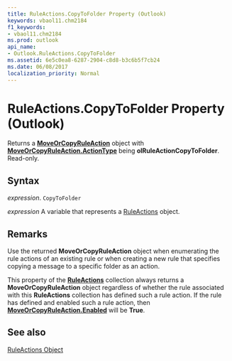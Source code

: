 ```yaml
---
title: RuleActions.CopyToFolder Property (Outlook)
keywords: vbaol11.chm2184
f1_keywords:
- vbaol11.chm2184
ms.prod: outlook
api_name:
- Outlook.RuleActions.CopyToFolder
ms.assetid: 6e5c0ea8-6287-2904-c8d8-b3c6b5f7cb24
ms.date: 06/08/2017
localization_priority: Normal
---
```



# RuleActions.CopyToFolder Property (Outlook)

Returns a  **[MoveOrCopyRuleAction](Outlook.MoveOrCopyRuleAction.md)** object with **[MoveOrCopyRuleAction.ActionType](Outlook.MoveOrCopyRuleAction.ActionType.md)** being **olRuleActionCopyToFolder**. Read-only.


## Syntax

_expression_. `CopyToFolder`

_expression_ A variable that represents a [RuleActions](./Outlook.RuleActions.md) object.


## Remarks

Use the returned  **MoveOrCopyRuleAction** object when enumerating the rule actions of an existing rule or when creating a new rule that specifies copying a message to a specific folder as an action.

This property of the  **[RuleActions](Outlook.RuleActions.md)** collection always returns a **MoveOrCopyRuleAction** object regardless of whether the rule associated with this **RuleActions** collection has defined such a rule action. If the rule has defined and enabled such a rule action, then **[MoveOrCopyRuleAction.Enabled](Outlook.MoveOrCopyRuleAction.Enabled.md)** will be **True**.


## See also


[RuleActions Object](Outlook.RuleActions.md)

